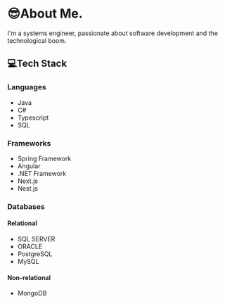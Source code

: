 # 😎About Me.

I'm a systems engineer,
passionate about software development and the technological boom.

## 💻Tech Stack

### Languages
- Java
- C#
- Typescript
- SQL

### Frameworks
- Spring Framework
- Angular
- .NET Framework
- Next.js
- Nest.js

### Databases
#### Relational
- SQL SERVER
- ORACLE
- PostgreSQL
- MySQL

#### Non-relational
- MongoDB

